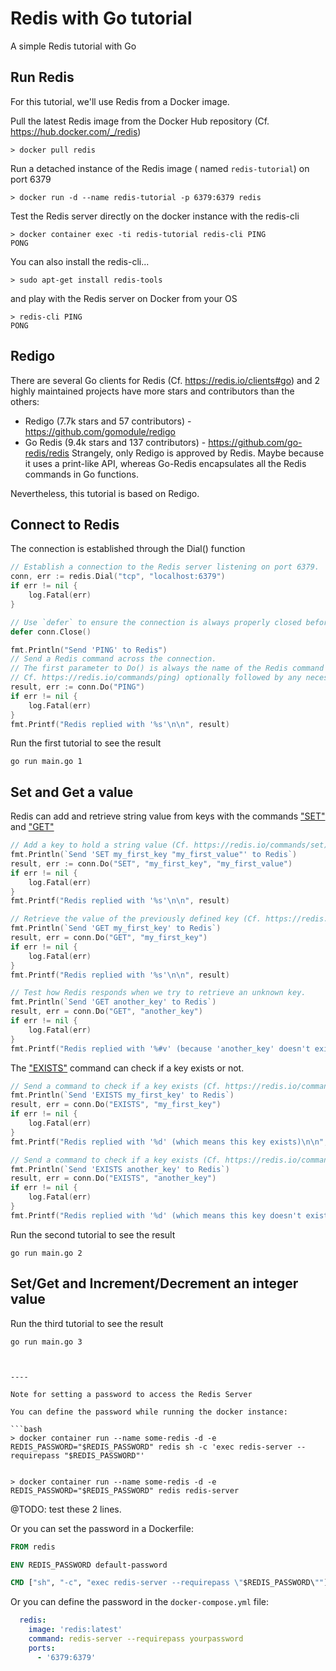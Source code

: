 # Redis with Go tutorial
A simple Redis tutorial with Go




## Run Redis

For this tutorial, we'll use Redis from a Docker image.


Pull the latest Redis image from the Docker Hub repository (Cf. https://hub.docker.com/_/redis)
```
> docker pull redis
```

Run a detached instance of the Redis image ( named `redis-tutorial`) on port 6379
```
> docker run -d --name redis-tutorial -p 6379:6379 redis
```

Test the Redis server directly on the docker instance with the redis-cli
```
> docker container exec -ti redis-tutorial redis-cli PING
PONG
```

You can also install the redis-cli... 
```
> sudo apt-get install redis-tools
```

and play with the Redis server on Docker from your OS
```
> redis-cli PING
PONG
```


## Redigo

There are several Go clients for Redis (Cf. https://redis.io/clients#go) and 2 highly maintained projects have more stars and contributors than the others:
  - Redigo (7.7k stars and 57 contributors) - https://github.com/gomodule/redigo
  - Go Redis (9.4k stars and 137 contributors) - https://github.com/go-redis/redis
Strangely, only Redigo is approved by Redis. Maybe because it uses a print-like API, whereas Go-Redis encapsulates all the Redis commands in Go functions.

Nevertheless, this tutorial is based on Redigo.


## Connect to Redis

The connection is established through the Dial() function 

```go
// Establish a connection to the Redis server listening on port 6379.
conn, err := redis.Dial("tcp", "localhost:6379")
if err != nil {
	log.Fatal(err)
}

// Use `defer` to ensure the connection is always properly closed before exiting the main() function.
defer conn.Close()

fmt.Println("Send 'PING' to Redis")
// Send a Redis command across the connection.
// The first parameter to Do() is always the name of the Redis command (here, the `PING` command,
// Cf. https://redis.io/commands/ping) optionally followed by any necessary arguments.
result, err := conn.Do("PING")
if err != nil {
	log.Fatal(err)
}
fmt.Printf("Redis replied with '%s'\n\n", result)
```

Run the first tutorial to see the result
```
go run main.go 1
```

## Set and Get a value

Redis can add and retrieve string value from keys with the commands ["SET"](https://redis.io/commands/set) 
and ["GET"](https://redis.io/commands/get)

```go
// Add a key to hold a string value (Cf. https://redis.io/commands/set)
fmt.Println(`Send 'SET my_first_key "my_first_value"' to Redis`)
result, err := conn.Do("SET", "my_first_key", "my_first_value")
if err != nil {
    log.Fatal(err)
}
fmt.Printf("Redis replied with '%s'\n\n", result)

// Retrieve the value of the previously defined key (Cf. https://redis.io/commands/get)
fmt.Println(`Send 'GET my_first_key' to Redis`)
result, err = conn.Do("GET", "my_first_key")
if err != nil {
    log.Fatal(err)
}
fmt.Printf("Redis replied with '%s'\n\n", result)

// Test how Redis responds when we try to retrieve an unknown key.
fmt.Println(`Send 'GET another_key' to Redis`)
result, err = conn.Do("GET", "another_key")
if err != nil {
    log.Fatal(err)
}
fmt.Printf("Redis replied with '%#v' (because 'another_key' doesn't exist in Redis)\n\n", result)
```

The ["EXISTS"](https://redis.io/commands/exists) command can check if a key exists or not.

```go
// Send a command to check if a key exists (Cf. https://redis.io/commands/exists)
fmt.Println(`Send 'EXISTS my_first_key' to Redis`)
result, err = conn.Do("EXISTS", "my_first_key")
if err != nil {
    log.Fatal(err)
}
fmt.Printf("Redis replied with '%d' (which means this key exists)\n\n", result)

// Send a command to check if a key exists (Cf. https://redis.io/commands/exists)
fmt.Println(`Send 'EXISTS another_key' to Redis`)
result, err = conn.Do("EXISTS", "another_key")
if err != nil {
    log.Fatal(err)
}
fmt.Printf("Redis replied with '%d' (which means this key doesn't exist)\n\n", result)
```

Run the second tutorial to see the result
```
go run main.go 2
```

## Set/Get and Increment/Decrement an integer value


Run the third tutorial to see the result
```
go run main.go 3



----

Note for setting a password to access the Redis Server

You can define the password while running the docker instance:

```bash
> docker container run --name some-redis -d -e REDIS_PASSWORD="$REDIS_PASSWORD" redis sh -c 'exec redis-server --requirepass "$REDIS_PASSWORD"'      


> docker container run --name some-redis -d -e REDIS_PASSWORD="$REDIS_PASSWORD" redis redis-server
```

@TODO: test these 2 lines.

Or you can set the password in a Dockerfile:
```dockerfile
FROM redis

ENV REDIS_PASSWORD default-password

CMD ["sh", "-c", "exec redis-server --requirepass \"$REDIS_PASSWORD\""]
```


Or you can define the password in the `docker-compose.yml` file:
```yaml
  redis:
    image: 'redis:latest'
    command: redis-server --requirepass yourpassword
    ports:
      - '6379:6379'
```


